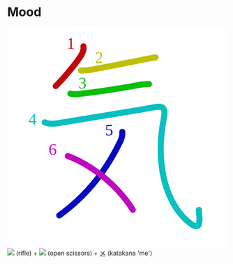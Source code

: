 # Mood
![6c17](Kanji/kanji-colorize/6c17.svg)
![](http://www.kanjidamage.com/assets/radsmall/rifle-e2b6a06c4ee9429c69c3f18b8d178c6017524c4332e82423253fa363927c149c.jpg) (rifle) + ![](http://www.kanjidamage.com/assets/radsmall/open-scissors-fc2784cca40367426eaf5617fd6014e81efc147a13af33020c0f4e7ca0eb84b9.jpg) (open scissors) + [メ](Kanji/temp-kanji/メ.md) (katakana 'me')